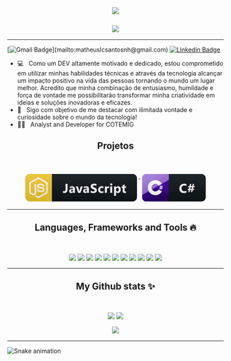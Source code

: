 <h1 align="center">
  <a href="https://git.io/typing-svg">
    <img src="https://readme-typing-svg.herokuapp.com/?lines=Hello,+There!+👋;I+am+Matheus+Santos;Welcome+to+my+profile!&center=true&size=30">
  </a>
</h1>
<p align="center">
      <img height="100px" src="https://github-profile-trophy.vercel.app/?username=MatheusLCSantos7" />
</p>
<hr>

[![Gmail Badge](https://img.shields.io/badge/-Email-c14438?style=flat-square&logo=Gmail&logoColor=white&link=mailto:)](mailto:matheuslcsantosnh@gmail.com)
[![Linkedin Badge](https://img.shields.io/badge/-Linkedin-blue?style=flat-square&logo=Linkedin&logoColor=white&link=https://www.linkedin.com/in/matheus-leonardo-santos-537814223/)](https://www.linkedin.com/in/matheus-leonardo-santos-537814223/) 

 - 💻&nbsp;&nbsp; Como um DEV altamente motivado e dedicado, estou comprometido em utilizar minhas habilidades técnicas e através da tecnologia alcançar um impacto positivo na vida das pessoas tornando o mundo um lugar melhor. Acredito que minha combinação de entusiasmo, humildade e força de vontade me possibilitarão transformar minha criatividade em ideias e soluções inovadoras e eficazes.
 - 💼&nbsp;&nbsp; Sigo com objetivo de me destacar com ilimitada vontade e curiosidade sobre o mundo da tecnologia!
 - ✍🏻&nbsp;&nbsp;&nbsp;Analyst and Developer for COTEMIG
 
<h2 align="center">Projetos</h2>
<br />
<p align="center">
    <a href="https://github.com/MatheusLCSantos7/SocielBookProject">
      <img src="https://raw.githubusercontent.com/8bithemant/8bithemant/master/svg/dev/languages/js.svg" alt="js" style="vertical-align:top; margin:4px">
    </a>
     <a href="https://github.com/MatheusLCSantos7/GestaoDeLogistica">
      <img src="https://raw.githubusercontent.com/8bithemant/8bithemant/master/svg/dev/languages/csharp.svg" alt="csharp" style="vertical-align:top; margin:4px">
    </a>
            
</p>
<hr>
<h2 align="center">Languages, Frameworks and Tools 🔥</h2>
<br />
<p align="center">
  <img width=50 src="https://cdn.jsdelivr.net/gh/devicons/devicon/icons/javascript/javascript-plain.svg" />
  <img width=50 src="https://cdn.jsdelivr.net/gh/devicons/devicon/icons/html5/html5-plain-wordmark.svg" />
  <img width=50 src="https://cdn.jsdelivr.net/gh/devicons/devicon/icons/css3/css3-plain-wordmark.svg" />
  <img width=50 src="https://icongr.am/devicon/csharp-original.svg?size=128&color=currentColor" />
  <img width=50 src="https://cdn.jsdelivr.net/gh/devicons/devicon/icons/dotnetcore/dotnetcore-original.svg" />
  <img width=50 src="https://cdn.jsdelivr.net/gh/devicons/devicon/icons/php/php-original.svg" />
  <img width=50 src="https://cdn.jsdelivr.net/gh/devicons/devicon/icons/mysql/mysql-plain-wordmark.svg" />
  <img width=50 src="https://cdn.jsdelivr.net/gh/devicons/devicon/icons/git/git-plain-wordmark.svg" />
  <img width=50 src="https://cdn.jsdelivr.net/gh/devicons/devicon/icons/github/github-original.svg" />
  <img width=50 src="https://cdn.jsdelivr.net/gh/devicons/devicon/icons/visualstudio/visualstudio-plain-wordmark.svg" />
  <img width=50 src="https://cdn.jsdelivr.net/gh/devicons/devicon/icons/vscode/vscode-original-wordmark.svg" />
</p>

<hr>
<h2 align="center">My Github stats ✨</h2>
<br />
<p align="center">
  <img height="137px" src="https://github-readme-streak-stats.herokuapp.com/?user=MatheusLCSantos7&hide_border=true&theme=dark" />
  <img height="137px" src="https://github-readme-stats.vercel.app/api/top-langs/?username=MatheusLCSantos7&hide=html&hide_title=true&hide_border=true&layout=compact&langs_count=8&theme=dark" />
</p>
    <p align="center">
    <img height="137px" src="https://github-readme-stats.vercel.app/api?username=MatheusLCSantos7&hide_title=true&hide_border=true&show_icons=true&include_all_commits=true&count_private=true&line_height=21&theme=dark" />
    </p>
</details>
<hr>

 ![Snake animation](https://github.com/MatheusLCSantos7/MatheusLCSantos7/blob/output/github-contribution-grid-snake.svg)
